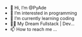 - 👋 Hi, I’m @PyAde
- 👀 I’m interested in programming
- 🌱 I’m currently learning coding
- 🧑‍💻 My Dream Fullstack | Dev...
- 📫 How to reach me ...

<!---
PyAde/PyAde is a ✨ special ✨ repository because its `README.md` (this file) appears on your GitHub profile.
You can click the Preview link to take a look at your changes.
--->
